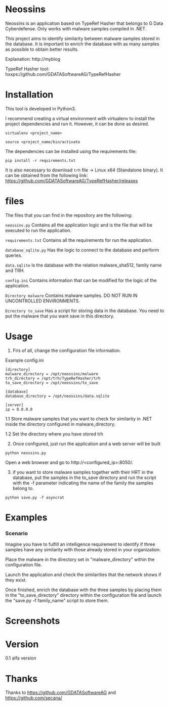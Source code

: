 # Neossins
Neossins is an application based on TypeRef Hasher that belongs to G Data Cyberdefense. Only works with malware samples compiled in .NET.

This project aims to identify similarity between malware samples stored in the database. It is important to enrich the database with as many samples as possible to obtain better results.

Explanation: http://myblog

TypeRef Hasher tool: hxxps://github.com/GDATASoftwareAG/TypeRefHasher

# Installation
This tool is developed in Python3.

I recommend creating a virtual environment with virtualenv to install the project dependencies and run it. However, it can be done as desired.
```
virtualenv <project_name>

source <project_name/bin/activate
```

The dependencies can be installed using the requirements file:
```
pip install -r requirements.txt
```

It is also necessary to download <code>trh</code> file -> Linux x64 (Standalone binary). It can be obtained from the following link: https://github.com/GDATASoftwareAG/TypeRefHasher/releases

# files
The files that you can find in the repository are the following:

<code>neossins.py</code> Contains all the application logic and is the file that will be executed to run the application.

<code>requirements.txt</code> Contains all the requirements for run the application.

<code>database_sqlite.py</code> Has the logic to connect to the database and perform queries.

<code>data.sqlite</code> Is the database with the relation malware_sha512, family name and TRH.

<code>config.ini</code> Contains information that can be modified for the logic of the application.

<code>Directory malware</code> Contains malware samples. DO NOT RUN IN UNCONTROLLED ENVIRONMENTS.

<code>Directory to_save</code> Has a script for storing data in the database. You need to put the malware that you want save in this directory.


# Usage
1. Firs of all, change the configuration file information.

Example config.ini

```
[directory]
malware_directory = /opt/neossins/malware
trh_directory = /opt/trh/TypeRefHasher/trh
to_save_directory = /opt/neossins/to_save

[database]
database_directory = /opt/neossins/data.sqlite

[server]
ip = 0.0.0.0
```
1.1 Store malware samples that you want to check for similarity in .NET inside the directory configured in malware_directory.

1.2 Set the directory where you have stored trh

2. Once configured, just run the application and a web server will be built
```
python neossins.py
```
Open a web browser and go to http://<configured_ip>:8050/. 

3. if you want to store malware samples together with their HRT in the database, put the samples in the to_save directory and run the script with the -f parameter indicating the name of the family the samples belong to.
```
python save.py -f asyncrat
```

# Examples
<h3>Scenario</h3>
Imagine you have to fulfill an intelligence requirement to identify if three samples have any similarity with those already stored in your organization.

Place the malware in the directory set in "malware_directory" within the configuration file.

Launch the application and check the similarities that the network shows if they exist.

Once finished, enrich the database with the three samples by placing them in the "to_save_directory" directory within the configuration file and launch the "save.py -f family_name" script to store them.

# Screenshots

# Version
0.1 alfa version

# Thanks
Thanks to https://github.com/GDATASoftwareAG and https://github.com/secana/

